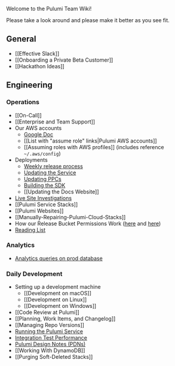 Welcome to the Pulumi Team Wiki!

Please take a look around and please make it better as you see fit.

## General

* [[Effective Slack]]
* [[Onboarding a Private Beta Customer]]
* [[Hackathon Ideas]]

## Engineering

### Operations

* [[On-Call]]
* [[Enterprise and Team Support]]
* Our AWS accounts
    * [Google Doc](https://docs.google.com/document/d/1Do4YHOQSM6yxnXVef0dcsZ_8sqpOLm4w6Tri0KfzUFM)
    * [[List with "assume role" links|Pulumi AWS accounts]]
    * [[Assuming roles with AWS profiles]] (includes reference `~/.aws/config`)
* Deployments
    * [Weekly release process](https://github.com/pulumi/home/wiki/Weekly-release-process)
    * [Updating the Service](Updating-the-Service) 
    * [Updating PPCs](Updating-PPCs)
    * [Building the SDK](https://github.com/pulumi/home/wiki/Producing-an-SDK)
    * [[Updating the Docs Website]]
* [Live Site Investigations](Ops-Live-Site-Investigations)
* [[Pulumi Service Stacks]]
* [[Pulumi Websites]]
* [[Manually-Repairing-Pulumi-Cloud-Stacks]]
* How our Release Bucket Permissions Work ([here](https://github.com/pulumi/home/issues/57#issuecomment-344809733) and [here](https://github.com/pulumi/home/issues/64#issuecomment-349088546))
* [Reading List](Ops-Reading-List)

### Analytics

- [Analytics queries on prod database](https://github.com/pulumi/home/wiki/Analytics-queries-on-prod)

### Daily Development

* Setting up a development machine
    - [[Development on macOS]]
    - [[Development on Linux]]
    - [[Development on Windows]]
* [[Code Review at Pulumi]]
* [[Planning, Work Items, and Changelog]]
* [[Managing Repo Versions]]
* [Running the Pulumi Service](https://github.com/pulumi/home/wiki/Running-the-Pulumi-Service)
* [Integration Test Performance](https://github.com/pulumi/home/wiki/Integration-Test-Performance-Reports)
* [Pulumi Design Notes (PDNs)](https://drive.google.com/drive/folders/0B0siYR6Ttr5LVk85eU9NYmI1UW8)
* [[Working With DynamoDB]]
* [[Purging Soft-Deleted Stacks]]
